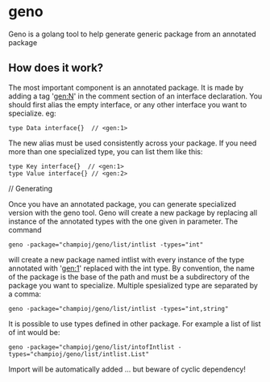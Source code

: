 geno
====

Geno is a golang tool to help generate generic package from an annotated package

How does it work?
-----------------

The most important component is an annotated package. It is made by adding a tag '<gen:N>' in the comment section of an interface declaration. 
You should first alias the empty interface, or any other interface you want to specialize.
eg:

    type Data interface{}  // <gen:1>
  
The new alias must be used consistently across your package.
If you need more than one specialized type, you can list them like this:

    type Key interface{}  // <gen:1>
    type Value interface{} // <gen:2>
    
// Generating

Once you have an annotated package, you can generate specialized version with the geno tool.
Geno will create a new package by replacing all instance of the annotated types with the one given in parameter.
The command

    geno -package="champioj/geno/list/intlist -types="int"
    
will create a new package named intlist with every instance of the type annotated with '<gen:1>' replaced with the int type. By convention, the name of the package is the base of the path and must be a subdirectory of the package you want to specialize.
Multiple spesialized type are separated by a comma:

    geno -package="champioj/geno/list/intlist -types="int,string"
    
It is possible to use types defined in other package. For example a list of list of int would be:

    geno -package="champioj/geno/list/intofIntlist -types="champioj/geno/list/intlist.List"
    
Import will be automatically added ... but beware of cyclic dependency!

  
